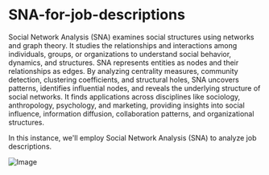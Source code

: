 # SNA-for-job-descriptions
Social Network Analysis (SNA) examines social structures using networks and graph theory. It studies the relationships and interactions among individuals, groups, or organizations to understand social behavior, dynamics, and structures. SNA represents entities as nodes and their relationships as edges. By analyzing centrality measures, community detection, clustering coefficients, and structural holes, SNA uncovers patterns, identifies influential nodes, and reveals the underlying structure of social networks. It finds applications across disciplines like sociology, anthropology, psychology, and marketing, providing insights into social influence, information diffusion, collaboration patterns, and organizational structures.


In this instance, we'll employ Social Network Analysis (SNA) to analyze job descriptions.

![Image](https://user-images.githubusercontent.com/46146748/63127038-62273800-bf7f-11e9-914f-bd1c431c76f2.png)
